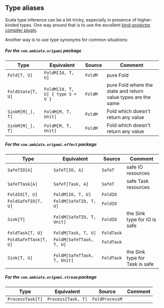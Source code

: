 ## Type aliases

Scala type inference can be a bit tricky, especially in presence of higher-kinded types. One way around that is to use the excellent [kind-projector compiler plugin](https://github.com/non/kind-projector).

Another way is to use type synonyms for common situations:

##### For the `com.ambiata.origami` package

 Type                  | Equivalent                       | Source      | Comment
 ----------------------| -------------------------------- | ----------- | ---  
 `Fold[T, U]`          | `FoldM[Id, T, U]`                | `FoldM`     | pure Fold
 `FoldState[T, U]`     | `FoldM[Id, T, U] { type S = U }` | `FoldM`     | pure Fold where the state and return value types are the same
 `SinkM[M[_], T]`      | `FoldM[M, T, Unit]`              | `FoldM`     | Fold which doesn't return any value
 `SinkM[M[_], T]`      | `FoldM[M, T, Unit]`              | `FoldM`     | Fold which doesn't return any value


##### For the `com.ambiata.origami.effect` package

 Type                  | Equivalent                       | Source         | Comment
 ----------------------| -------------------------------- | ---------------| ---  
 `SafeTIO[A]`          | `SafeT[IO, A]`                   | `SafeT`        | safe IO resources
 `SafeTTask[A]`        | `SafeT[Task, A]`                 | `SafeT`        | safe Task resources
 `FoldIO[T, U]`        | `FoldM[IO, T, U]`                | `FoldIO`       |
 `FoldSafeTIO[T, U]`   | `FoldM[SafeTIO, T, U]`           | `FoldIO`       |
 `Sink[T]`             | `FoldM[SafeTIO, T, Unit]`        | `FoldIO`       | the Sink type for IO is safe
 `FoldTask[T, U]`      | `FoldM[Task, T, U]`              | `FoldTask`     |
 `FoldSafeTTask[T, U]` | `FoldM[SafeTTask, T, U]`         | `FoldTask`     |
 `Sink[T, U]`          | `FoldM[SafeTTask, T, Unit]`      | `FoldTask`     | the Sink type for Task is safe


##### For the `com.ambiata.origami.stream` package

 Type                  | Equivalent                       | Source         | Comment
 ----------------------| -------------------------------- | ---------------| ---  
 `ProcessTask[T]`      | `Process[Task, T]`               | `FoldProcessM` |
